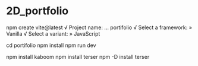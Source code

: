 # 2D_portfolio
 
npm create vite@latest
√ Project name: ... portifolio
√ Select a framework: » Vanilla
√ Select a variant: » JavaScript

cd portifolio
npm install
npm run dev

npm install kaboom
npm install terser
npm -D install terser
